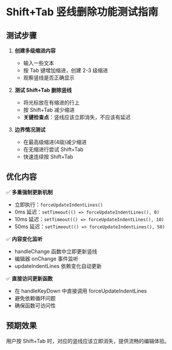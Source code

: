 # Shift+Tab 竖线删除功能测试指南

## 测试步骤

1. **创建多级缩进内容**
   - 输入一些文本
   - 按 Tab 键增加缩进，创建 2-3 级缩进
   - 观察竖线是否正确显示

2. **测试 Shift+Tab 删除竖线**
   - 将光标放在有缩进的行上
   - 按 Shift+Tab 减少缩进
   - **关键检查点**：竖线应该立即消失，不应该有延迟

3. **边界情况测试**
   - 在最高级缩进(4级)减少缩进
   - 在无缩进行尝试 Shift+Tab
   - 快速连续按 Shift+Tab

## 优化内容

✅ **多重强制更新机制**
- 立即执行：`forceUpdateIndentLines()`
- 0ms 延迟：`setTimeout(() => forceUpdateIndentLines(), 0)`
- 10ms 延迟：`setTimeout(() => forceUpdateIndentLines(), 10)`
- 50ms 延迟：`setTimeout(() => forceUpdateIndentLines(), 50)`

✅ **内容变化监听**
- handleChange 函数中立即更新竖线
- 编辑器 onChange 事件监听
- updateIndentLines 依赖变化自动更新

✅ **直接访问更新函数**
- 在 handleKeyDown 中直接调用 forceUpdateIndentLines
- 避免依赖循环问题
- 确保函数可访问性

## 预期效果

用户按 Shift+Tab 时，对应的竖线应该立即消失，提供流畅的编辑体验。 